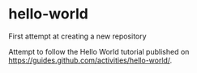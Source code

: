 # hello-world
First attempt at creating a new repository

Attempt to follow the Hello World tutorial published on https://guides.github.com/activities/hello-world/.
